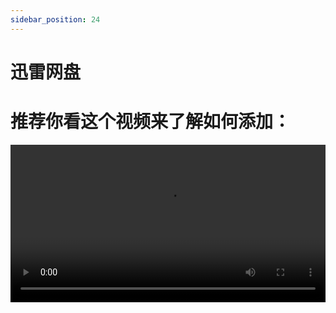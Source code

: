 ```yaml
---
sidebar_position: 24
---
```


# 迅雷网盘

# 推荐你看这个视频来了解如何添加：
<video controls src="https://video-direct-link.vercel.app/bili.mp4?aid=511500007&bvid=BV1yu411z7ZF&cid=721651025" width="100%" />
*https://www.bilibili.com/video/BV1yu411z7ZF/*

# 纯享版-一镜到底：
<video controls src="https://video-direct-link.vercel.app/bili.mp4?aid=554110193&bvid=BV18v4y1N7AY&cid=721662144" width="100%" />
*https://www.bilibili.com/video/BV18v4y1N7AY/*



## 图片操作
![XunLei1](/img/Xunlei1.png)

----

![XunLei2](/img/Xunlei2.png)

----

![XunLei3](/img/Xunlei3.png)

----

![XunLei4](/img/Xunlei4.png)


不填默认为根目录
